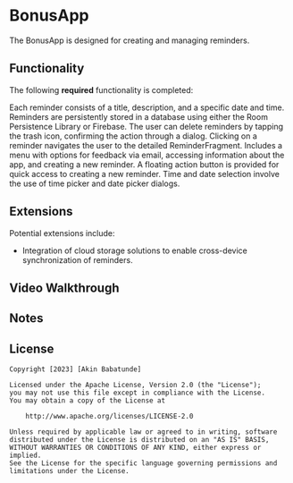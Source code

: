 # BonusApp

The BonusApp is designed for creating and managing reminders.

## Functionality 

The following **required** functionality is completed:

Each reminder consists of a title, description, and a specific date and time.
Reminders are persistently stored in a database using either the Room Persistence Library or Firebase.
The user can delete reminders by tapping the trash icon, confirming the action through a dialog.
Clicking on a reminder navigates the user to the detailed ReminderFragment.
Includes a menu with options for feedback via email, accessing information about the app, and creating a new reminder.
A floating action button is provided for quick access to creating a new reminder.
Time and date selection involve the use of time picker and date picker dialogs.

## Extensions

Potential extensions include:
  - Integration of cloud storage solutions to enable cross-device synchronization of reminders.

## Video Walkthrough


## Notes


## License

    Copyright [2023] [Akin Babatunde]

    Licensed under the Apache License, Version 2.0 (the "License");
    you may not use this file except in compliance with the License.
    You may obtain a copy of the License at

        http://www.apache.org/licenses/LICENSE-2.0

    Unless required by applicable law or agreed to in writing, software
    distributed under the License is distributed on an "AS IS" BASIS,
    WITHOUT WARRANTIES OR CONDITIONS OF ANY KIND, either express or implied.
    See the License for the specific language governing permissions and
    limitations under the License.
